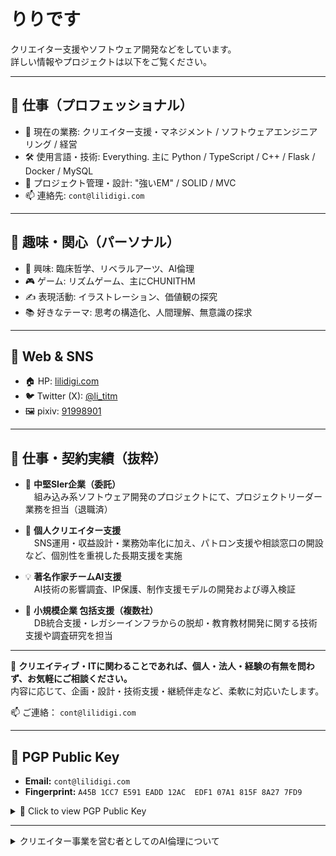 # りりです

クリエイター支援やソフトウェア開発などをしています。  
詳しい情報やプロジェクトは以下をご覧ください。

---

## 💼 仕事（プロフェッショナル）

- 🔧 現在の業務: クリエイター支援・マネジメント / ソフトウェアエンジニアリング / 経営
- 🛠 使用言語・技術: Everything. 主に Python / TypeScript / C++ / Flask / Docker / MySQL
- 📂 プロジェクト管理・設計: "強いEM" / SOLID / MVC
- 📫 連絡先: `cont@lilidigi.com`

---

## 🌱 趣味・関心（パーソナル）

- 💬 興味: 臨床哲学、リベラルアーツ、AI倫理
- 🎮 ゲーム: リズムゲーム、主にCHUNITHM
- ✍️ 表現活動: イラストレーション、価値観の探究
- 📚 好きなテーマ: 思考の構造化、人間理解、無意識の探求

---

## 📡 Web & SNS

- 🏠 HP: [lilidigi.com](http://lilidigi.com)
- 🐦 Twitter (X): [@li_titm](https://x.com/i/user/1391798453995401222)
- 🖼 pixiv: [91998901](https://www.pixiv.net/users/91998901)

---

## 📄 仕事・契約実績（抜粋）

- 📌 **中堅SIer企業（委託）**  
　組み込み系ソフトウェア開発のプロジェクトにて、プロジェクトリーダー業務を担当（退職済）

- 🧭 **個人クリエイター支援**  
　SNS運用・収益設計・業務効率化に加え、パトロン支援や相談窓口の開設など、個別性を重視した長期支援を実施

- 💡 **著名作家チームAI支援**  
　AI技術の影響調査、IP保護、制作支援モデルの開発および導入検証

- 💼 **小規模企業 包括支援（複数社）**  
　DB統合支援・レガシーインフラからの脱却・教育教材開発に関する技術支援や調査研究を担当

---

🤝 **クリエイティブ・ITに関わることであれば、個人・法人・経験の有無を問わず、お気軽にご相談ください。**  
内容に応じて、企画・設計・技術支援・継続伴走など、柔軟に対応いたします。

📫 ご連絡： `cont@lilidigi.com`

---

## 🔐 PGP Public Key

- **Email:** `cont@lilidigi.com`
- **Fingerprint:** `A45B 1CC7 E591 EADD 12AC  EDF1 07A1 815F 8A27 7FD9`

<details>
<summary>🔐 Click to view PGP Public Key</summary>
  
```
-----BEGIN PGP PUBLIC KEY BLOCK-----
xjMEaAE7sRYJKwYBBAHaRw8BAQdAfaXGy0LnxXQNH17rhHCtpmt11K+lEuY4lVUW
WYvxF0vNJ0xpbGx5IERpZ2l0YWwgY29udC4gPGNvbnRAbGlsaWRpZ2kuY29tPsKT
BBMWCgA7AhsDBQsJCAcCAiICBhUKCQgLAgQWAgMBAh4HAheAFiEEpFscx+WR6t0S
rO3xB6GBX4onf9kFAmgBO9MACgkQB6GBX4onf9nroQD/fhThLvJB56qv60tPhyMz
kKqir4eJLnpRm3KX/FBOALABAIpOrL5xnoNDJQJj19vD/CiyKeONAh4S+JlsSYSn
wL4FzjMEaAE7zBYJKwYBBAHaRw8BAQdAzroXF8+dJmp50/UE76kcDLPaemGvh4XG
bArTXGk6KL3CfgQYFgoAJhYhBKRbHMflkerdEqzt8QehgV+KJ3/ZBQJoATvMAhsg
BQkFpMekAAoJEAehgV+KJ3/ZlN0BAJLOBbKXYxg/Ei/7fK95BIXgW/VQTIf55CW2
jwpxj4l6AP0ZhdalXQliS0F4kPO8lp0JxkWyQ07Ift7guhvyHSuQAs4zBGgBO8QW
CSsGAQQB2kcPAQEHQPrrmJav8/q9lLGAR5qxi52gQ4N0hwbq6AP1DDVMxnj+wsA1
BBgWCgAmFiEEpFscx+WR6t0SrO3xB6GBX4onf9kFAmgBO8QCGwIFCQWkx6wAgQkQ
B6GBX4onf9l2IAQZFgoAHRYhBBW3MKuLPext+/o60SfqlUJcci36BQJoATvEAAoJ
ECfqlUJcci362+AA/AwO79B64DeLIAdvq/GCWKybmyQ2QQli4M+D+AeOG2KXAP9n
RwZ6rdSC9ozEGeIpMf29jcm4LPl03B4ryrtKzJDlAeykAQDFHkxjxh3OeSrXEkCx
Br2yg2ueg+A9aFqvZTPmmI3rrgEAkUwAKzLwSW1zWdiUjEyPbkd92Es05mDse5q+
ON4v0wbOOARoATuxEgorBgEEAZdVAQUBAQdAJxxZ8kshczIgHgdq/kzf8IvTtQh2
lJBA2R4WXFz+mQwDAQgHwn4EGBYKACYWIQSkWxzH5ZHq3RKs7fEHoYFfiid/2QUC
aAE7sQIbDAUJBaVwfwAKCRAHoYFfiid/2cztAQCQakVgwSUwJMhDfjTQEUfivui6
e8GNWA+a3JXi84b+RQEA2tAx2CF15eMV4IEV2lgZI+raJ32Lml/vt9p4Jm4bRw8=
=Fu3D
-----END PGP PUBLIC KEY BLOCK-----
```

</details>

---

<details>
<summary>クリエイター事業を営む者としてのAI倫理について</summary>

私は、創作とは「人の心」——すなわち心境・価値観・感情・意思など——の発露から、表現として形になるまでの全プロセスだと考えています。

近年（2023〜）進展してきたAI技術は、その高度な表現力ゆえに、人間の「心の代替」と見なされることが増え、特に多くのクリエイターに強い不安を与えてきました。

そのため、多くのクリエイターたちは今や、ただ作品を発表するだけでなく、自らの心の信ぴょう性を証明するかのように、
- AIに対するスタンスの明示
- 制作意図の明文化
- ときには抗議活動や沈黙という形での意思表示
- もしくは、作品の品質そのもので全てを語ること  

などを迫られるようになりました。

結果として、「誰の顔も見えない匿名性の高いインターネット空間」において、  
人は**何を信じればいいのか、あるいは信じること自体を諦めるか**という選択に晒されています。

それによってか「自分は誰かにどう思われているのか」「創作活動を続ける資格があるのか」  
そんな不安を抱えながら活動している方が、今、少なくないと感じています。

そのような時代において、私は**一人ひとりのクリエイターに真摯に向き合い、その人にとって最善と思える提案を届けること**を、自分の立場として貫いていこうと考えています。

クリエイターにはさまざまな価値観があります。

- 自身の作品をAIのような「制御不能な、不気味な存在」に関与させたくない方もいれば
- AIを使いこなしつつも、その審美眼と判断に一切の迷いなく、自信をもって創作に活かしている方もいます

私は、**どのような思想を持ち、どのようなツールを使っていようと、その人の信念を等しく大切にしたい**と思っています。  
相性や価値観の違いはもちろんあるかもしれませんが、私はすべての人に対して、**最後まで誠実でありたい**と願っています。

以上になります。

Lilly Digital cont. 代表

</details>
